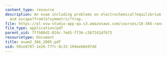 ```yaml
---
content_type: resource
description: An exam including problems on electrochemical?equilibrium, first passage?of?a?set?of?random?walkers,
  and escape?from?a?symmetric?trap.
file: https://ol-ocw-studio-app-qa.s3.amazonaws.com/courses/18-366-random-walks-and-diffusion-fall-2006/50ce87871e2677fc8c33194eeb0e97dd_exam2_366_2005.pdf
file_type: application/pdf
parent_uid: 7ffb88d2-024c-7e65-ff36-c3671d1dfb73
resourcetype: Document
title: exam2_366_2005.pdf
uid: 50ce8787-1e26-77fc-8c33-194eeb0e97dd
---
```

